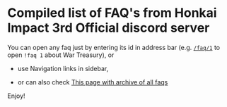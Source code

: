 # Compiled list of FAQ's from Honkai Impact 3rd Official discord server

You can open any faq just by entering its id in address bar (e.g. [`/faq/1`](/faq/1) to open `!faq 1` about War Treasury), or

- use Navigation links in sidebar, 

- or can also check [This page with archive of all faqs](archive)

Enjoy!